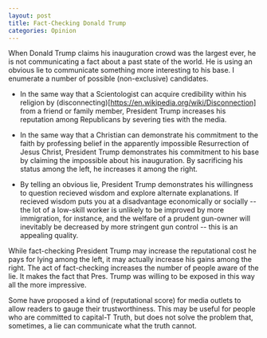 ```yaml
---
layout: post
title: Fact-Checking Donald Trump
categories: Opinion
---
```


When Donald Trump claims his inauguration crowd was the largest ever, he is not communicating a fact about a past state of the world. He is using an obvious lie to communicate something more interesting to his base. I enumerate a number of possible (non-exclusive) candidates.

* In the same way that a Scientologist can acquire credibility within his religion by (disconnecting)[https://en.wikipedia.org/wiki/Disconnection] from a friend or family member, President Trump increases his reputation among Republicans by severing ties with the media.

* In the same way that a Christian can demonstrate his commitment to the faith by professing belief in the apparently impossible Resurrection of Jesus Christ, President Trump demonstrates his commitment to his base by claiming the impossible about his inauguration. By sacrificing his status among the left, he increases it among the right.

* By telling an obvious lie, President Trump demonstrates his willingness to question recieved wisdom and explore alternate explanations. If recieved wisdom puts you at a disadvantage economically or socially -- the lot of a low-skill worker is unlikely to be improved by more immigration, for instance, and the welfare of a prudent gun-owner will inevitably be decreased by more stringent gun control -- this is an appealing quality.

While fact-checking President Trump may increase the reputational cost he pays for lying among the left, it may actually increase his gains among the right. The act of fact-checking increases the number of people aware of the lie. It makes the fact that Pres. Trump was willing to be exposed in this way all the more impressive.

Some have proposed a kind of (reputational score) for media outlets to allow readers to gauge their trustworthiness. This may be useful for people who are committed to capital-T Truth, but does not solve the problem that, sometimes, a lie can communicate what the truth cannot.
